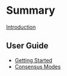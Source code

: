 # Summary

[Introduction](./README.md)

## User Guide

- [Getting Started](./user-guide/getting-started.md)
- [Consensus Modes](./user-guide/consensus-modes.md)
